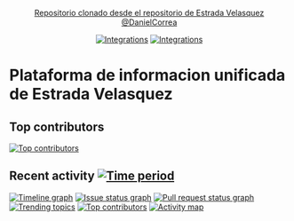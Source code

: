 <p align="center"><a href="https://laravel.com" target="_blank">Repositorio clonado desde el repositorio de Estrada Velasquez @DanielCorrea</a></p>

<p align="center">
    <a href="#"><img src="https://github.com/dcorrea-estrav/evpiu-vue/workflows/CI/badge.svg" alt="Integrations"></a>  
    <a href="#"><img src="https://www.codefactor.io/repository/github/ryunosukee/evpiu-vue/badge?s=9267154a139de06c2b2fb5fb69d876934e422203" alt="Integrations"></a>
</p>

# Plataforma de informacion unificada de Estrada Velasquez


## Top contributors
[![Top contributors](https://images.repography.com/31540094/Ryunosukee/evpiu-vue/top-contributors/1f81c1345ef44430e58386546f572959_table.svg)](https://github.com/Ryunosukee/evpiu-vue/graphs/contributors)



## Recent activity [![Time period](https://images.repography.com/31540094/Ryunosukee/evpiu-vue/recent-activity/1f81c1345ef44430e58386546f572959_badge.svg)](https://repography.com)
[![Timeline graph](https://images.repography.com/31540094/Ryunosukee/evpiu-vue/recent-activity/1f81c1345ef44430e58386546f572959_timeline.svg)](https://github.com/Ryunosukee/evpiu-vue/commits)
[![Issue status graph](https://images.repography.com/31540094/Ryunosukee/evpiu-vue/recent-activity/1f81c1345ef44430e58386546f572959_issues.svg)](https://github.com/Ryunosukee/evpiu-vue/issues)
[![Pull request status graph](https://images.repography.com/31540094/Ryunosukee/evpiu-vue/recent-activity/1f81c1345ef44430e58386546f572959_prs.svg)](https://github.com/Ryunosukee/evpiu-vue/pulls)
[![Trending topics](https://images.repography.com/31540094/Ryunosukee/evpiu-vue/recent-activity/1f81c1345ef44430e58386546f572959_words.svg)](https://github.com/Ryunosukee/evpiu-vue/commits)
[![Top contributors](https://images.repography.com/31540094/Ryunosukee/evpiu-vue/recent-activity/1f81c1345ef44430e58386546f572959_users.svg)](https://github.com/Ryunosukee/evpiu-vue/graphs/contributors)
[![Activity map](https://images.repography.com/31540094/Ryunosukee/evpiu-vue/recent-activity/1f81c1345ef44430e58386546f572959_map.svg)](https://github.com/Ryunosukee/evpiu-vue/commits)

